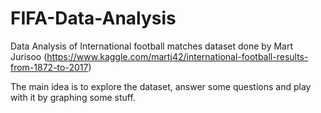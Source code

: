 # FIFA-Data-Analysis
Data Analysis of International football matches dataset done by Mart Jurisoo (https://www.kaggle.com/martj42/international-football-results-from-1872-to-2017)

The main idea is to explore the dataset, answer some questions and play with it by graphing some stuff.
